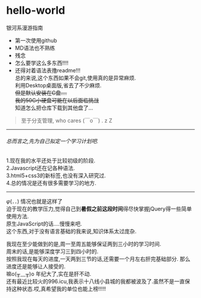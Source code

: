 # hello-world
银河系漫游指南
- 第一次使用github
- MD语法也不熟练
- 残念
- 怎么要学这么多东西!!!!
- 还得对着语法表撸readme!!!  
总的来说,这个东西如果不会git,使用真的是异常麻烦.  
利用Desktop桌面版,省去了不少麻烦.  
~~但是默认安装在C盘....~~  
~~我的50G小硬盘可能在以后面临挑战~~  
知道怎么把仓库下载到其他盘了...
>至于分支管理, who cares  (￣o￣) . z Z

**************
###### 总而言之,先为自己拟定一个学习计划吧.
1.现在我的水平还处于比较初级的阶段.  
2.Javascript还在记各种语法.  
3.html5+css3的新标签,也没有深入研究过.  
4.总的情况是还有很多需要学习的地方.

*****
_φ_(．．) 情况也就是这样了  
迫于现在的教学压力,觉得自己到**暑假之前这段时间**得尽快掌握jQuery得一些简单使用方法.  
原生JavaScript的话....慢慢来吧.  
这个东西,对于没有语言基础的我来说,知识体系太过庞杂.

我现在至少能做到的是,周一至周五能够保证两到三小时的学习时间.  
周末的话,是能够深度学习三到四小时的.  
按照我现在每天的进度,一天两到三节的话,还需要一个月左右肝完基础部分.
那么进度还是能够让人接受的.  
嘛o(╥﹏╥)o 年纪大了,实在是肝不动.  
还有最近比较火的996.icu,我表示十八线小县城的我都被波及了.虽然不是一直保持这种状态.哎,真希望我的单位也能上榜!!!!!
